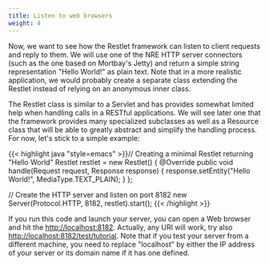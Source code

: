 ```yaml
---
title: Listen to web browsers
weight: 4
---
```

Now, we want to see how the Restlet framework can listen to client
requests and reply to them. We will use one of the NRE HTTP server
connectors (such as the one based on Mortbay's Jetty) and return a
simple string representation "Hello World!" as plain text. Note that in
a more realistic application, we would probably create a separate class
extending the Restlet instead of relying on an anonymous inner class.

The Restlet class is similar to a Servlet and has provides somewhat
limited help when handling calls in a RESTful applications. We will see
later one that the framework provides many specialized subclasses as
well as a Resource class that will be able to greatly abstract and
simplify the handling process. For now, let's stick to a simple example:

{{< highlight java "style=emacs" >}}// Creating a minimal Restlet returning "Hello World"
Restlet restlet = new Restlet() {
    @Override
    public void handle(Request request, Response response) {
        response.setEntity("Hello World!", MediaType.TEXT_PLAIN);
    }
};

// Create the HTTP server and listen on port 8182
new Server(Protocol.HTTP, 8182, restlet).start();
{{< /highlight >}}

If you run this code and launch your server, you can open a Web browser
and hit the <http://localhost:8182>. Actually, any URI will work, try
also <http://localhost:8182/test/tutorial>. Note that if you test your
server from a different machine, you need to replace "localhost" by
either the IP address of your server or its domain name if it has one
defined.
